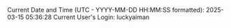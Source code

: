 Current Date and Time (UTC - YYYY-MM-DD HH:MM:SS formatted): 2025-03-15 05:36:28
Current User's Login: luckyaiman
